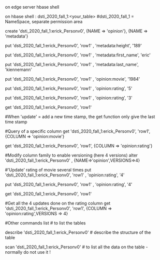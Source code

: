on edge server
hbase shell

on hbase shell :
dsti_2020_fall_1:<your_table> #dsti_2020_fall_1 = NameSpace, separate permission area

create 'dsti_2020_fall_1:erick_Personv0', {NAME => 'opinion'}, {NAME => 'metadata'}

put 'dsti_2020_fall_1:erick_Personv0', 'row1' , 'metadata:height', '189'

put 'dsti_2020_fall_1:erick_Personv0', 'row1' , 'metadata:first_name', 'eric'

put 'dsti_2020_fall_1:erick_Personv0', 'row1' , 'metadata:last_name', 'kiennemann'

put 'dsti_2020_fall_1:erick_Personv0', 'row1' , 'opinion:movie', '1984'

put 'dsti_2020_fall_1:erick_Personv0', 'row1' , 'opinion:rating', '5'

put 'dsti_2020_fall_1:erick_Personv0', 'row1' , 'opinion:rating', '3'

get 'dsti_2020_fall_1:erick_Personv0', 'row1'


#When 'update' = add a new time stamp, the get function only give the last time stamp

#Query of a specific column
get 'dsti_2020_fall_1:erick_Personv0', 'row1', {COLUMN => 'opinion:movie'}

get 'dsti_2020_fall_1:erick_Personv0', 'row1', {COLUMN => 'opinion:rating'}

#Modify column family to enable versioning (here 4 versions)
alter 'dsti_2020_fall_1:erick_Personv0' , {NAME=>'opinion',VERSIONS=>4}

#'Update' rating of movie several times 
put 'dsti_2020_fall_1:erick_Personv0', 'row1' , 'opinion:rating', '4'

put 'dsti_2020_fall_1:erick_Personv0', 'row1' , 'opinion:rating', '4'

get 'dsti_2020_fall_1:erick_Personv0', 'row1'

#Get all the 4 updates done on the rating column
get 'dsti_2020_fall_1:erick_Personv0', 'row1', {COLUMN => 'opinion:rating',VERSIONS => 4}

#Other commands
list # to list the tables

describe 'dsti_2020_fall_1:erick_Personv0' # describe the structure of the table

scan 'dsti_2020_fall_1:erick_Personv0' # to list all the data on the table - normally do not use it !

